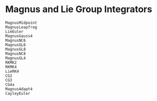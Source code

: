 # Magnus and Lie Group Integrators

```@docs
MagnusMidpoint
MagnusLeapfrog
LieEuler
MagnusGauss4
MagnusNC6
MagnusGL6
MagnusGL8
MagnusNC8
MagnusGL4
RKMK2
RKMK4
LieRK4
CG2
CG3
CG4a
MagnusAdapt4
CayleyEuler
```
